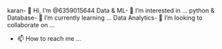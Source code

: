 karan- 👋 Hi, I’m @6359015644
Data & ML- 👀 I’m interested in ...
python & Database- 🌱 I’m currently learning ...
Data Analytics- 💞️ I’m looking to collaborate on ...
- 📫 How to reach me ...

<!---
6359015644/6359015644 is a ✨ special ✨ repository because its `README.md` (this file) appears on your GitHub profile.
You can click the Preview link to take a look at your changes.
--->
